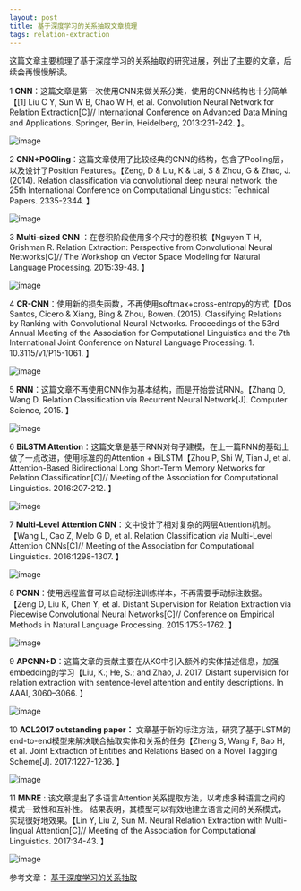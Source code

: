 ```yaml
---
layout: post
title: 基于深度学习的关系抽取文章梳理
tags: relation-extraction
---
```

这篇文章主要梳理了基于深度学习的关系抽取的研究进展，列出了主要的文章，后续会再慢慢解读。


1 **CNN**：这篇文章是第一次使用CNN来做关系分类，使用的CNN结构也十分简单【[1] Liu C Y, Sun W B, Chao W H, et al. Convolution Neural Network for Relation Extraction[C]// International Conference on Advanced Data Mining and Applications. Springer, Berlin, Heidelberg, 2013:231-242.
】。

![image](http://upyun.midnight2104.com/blog/2018-7-24/rereview1.png)


2 **CNN+POOling**：这篇文章使用了比较经典的CNN的结构，包含了Pooling层，以及设计了Position Features。【Zeng, D & Liu, K & Lai, S & Zhou, G & Zhao, J. (2014). Relation classification via convolutional deep neural network. the 25th International Conference on Computational Linguistics: Technical Papers. 2335-2344.
】

![image](http://upyun.midnight2104.com/blog/2018-7-24/rereview2.png)

3 **Multi-sized CNN** ：在卷积阶段使用多个尺寸的卷积核【Nguyen T H, Grishman R. Relation Extraction: Perspective from Convolutional Neural Networks[C]// The Workshop on Vector Space Modeling for Natural Language Processing. 2015:39-48.
】

![image](http://upyun.midnight2104.com/blog/2018-7-24/rereview3.png)

4 **CR-CNN**：使用新的损失函数，不再使用softmax+cross-entropy的方式【Dos Santos, Cicero & Xiang, Bing & Zhou, Bowen. (2015). Classifying Relations by Ranking with Convolutional Neural Networks. Proceedings of the 53rd Annual Meeting of the Association for Computational Linguistics and the 7th International Joint Conference on Natural Language Processing. 1. 10.3115/v1/P15-1061.
】

![image](http://upyun.midnight2104.com/blog/2018-7-24/rereview4.png)

5 **RNN**：这篇文章不再使用CNN作为基本结构，而是开始尝试RNN。【Zhang D, Wang D. Relation Classification via Recurrent Neural Network[J]. Computer Science, 2015.
】

![image](http://upyun.midnight2104.com/blog/2018-7-24/rereview5.png)

6 **BiLSTM Attention**：这篇文章是基于RNN对句子建模，在上一篇RNN的基础上
做了一点改进，使用标准的的Attention + BiLSTM【Zhou P, Shi W, Tian J, et al. Attention-Based Bidirectional Long Short-Term Memory Networks for Relation Classification[C]// Meeting of the Association for Computational Linguistics. 2016:207-212.
】

![image](http://upyun.midnight2104.com/blog/2018-7-24/rereview6.png)


7 **Multi-Level Attention CNN**：文中设计了相对复杂的两层Attention机制。【Wang L, Cao Z, Melo G D, et al. Relation Classification via Multi-Level Attention CNNs[C]// Meeting of the Association for Computational Linguistics. 2016:1298-1307.
】

![image](http://upyun.midnight2104.com/blog/2018-7-24/rereview7.png)

8 **PCNN**：使用远程监督可以自动标注训练样本，不再需要手动标注数据。
【Zeng D, Liu K, Chen Y, et al. Distant Supervision for Relation Extraction via Piecewise Convolutional Neural Networks[C]// Conference on Empirical Methods in Natural Language Processing. 2015:1753-1762.
】

![image](http://upyun.midnight2104.com/blog/2018-7-24/rereview8.png)

9 **APCNN+D**：这篇文章的贡献主要在从KG中引入额外的实体描述信息，加强embedding的学习【Liu, K.; He, S.; and Zhao, J. 2017. Distant supervision for relation extraction with sentence-level attention and entity descriptions. In AAAI, 3060–3066.
】

![image](http://upyun.midnight2104.com/blog/2018-7-24/rereview9.png)

10 **ACL2017 outstanding paper：**
文章基于新的标注方法，研究了基于LSTM的end-to-end模型来解决联合抽取实体和关系的任务【Zheng S, Wang F, Bao H, et al. Joint Extraction of Entities and Relations Based on a Novel Tagging Scheme[J]. 2017:1227-1236.
】

![image](http://upyun.midnight2104.com/blog/2018-7-24/rereview10.png)

11 **MNRE** : 该文章提出了多语言Attention关系提取方法，以考虑多种语言之间的模式一致性和互补性。 结果表明，其模型可以有效地建立语言之间的关系模式，实现很好地效果。【Lin Y, Liu Z, Sun M. Neural Relation Extraction with Multi-lingual Attention[C]// Meeting of the Association for Computational Linguistics. 2017:34-43.
】

![image](http://upyun.midnight2104.com/blog/2018-7-24/rereview11.png)


参考文章：
[基于深度学习的关系抽取](http://qngw2014.bj.bcebos.com/zhuankan/3/20160912_003%E5%9F%BA%E4%BA%8E%E6%B7%B1%E5%BA%A6%E5%AD%A6%E4%B9%A0%E7%9A%84%E5%85%B3%E7%B3%BB%E6%8A%BD%E5%8F%96%E6%8A%80%E6%9C%AF%E8%BF%9B%E5%B1%95_%E5%88%98%E7%9F%A5%E8%BF%9C_%E7%86%8A%E5%BE%B7%E6%84%8F.pdf)






